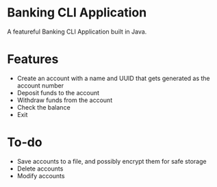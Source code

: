# Banking CLI Application
A featureful Banking CLI Application built in Java.

# Features
- Create an account with a name and UUID that gets generated as the account number
- Deposit funds to the account
- Withdraw funds from the account
- Check the balance
- Exit

# To-do
- Save accounts to a file, and possibly encrypt them for safe storage
- Delete accounts
- Modify accounts
